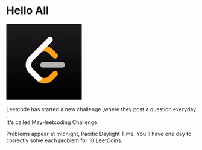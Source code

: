 <h1>Hello All</h1> 
<img src="images/leetcode.jpg"  
height="200" width="200" longdesc="desc.txt" /> </br>
<p>Leetcode has started a new challenge ,where they post a question everyday .</br>
It's called May-leetcoding Challenge.</p>
<p>Problems appear at midnight, Pacific Daylight Time. 
You'll have one day to correctly solve each problem for 10 LeetCoins.</p> 
